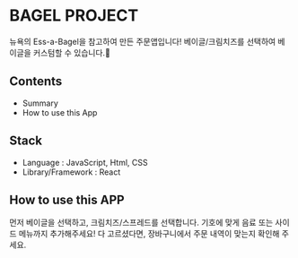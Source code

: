 # BAGEL PROJECT
뉴욕의 Ess-a-Bagel을 참고하여 만든 주문앱입니다!
베이글/크림치즈를 선택하여 베이글을 커스텀할 수 있습니다.🥯

## Contents
- Summary
- How to use this App
  
## Stack
- Language : JavaScript, Html, CSS
- Library/Framework : React

## How to use this APP
먼저 베이글을 선택하고, 크림치즈/스프레드를 선택합니다.
기호에 맞게 음료 또는 사이드 메뉴까지 추가해주세요!
다 고르셨다면, 장바구니에서 주문 내역이 맞는지 확인해 주세요.
